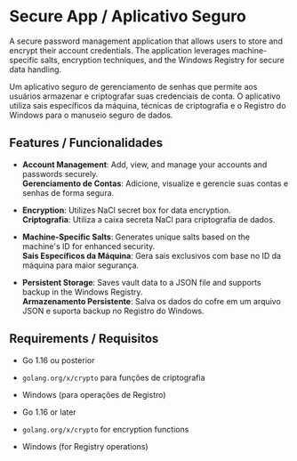 # Secure App / Aplicativo Seguro

A secure password management application that allows users to store and encrypt their account credentials. The application leverages machine-specific salts, encryption techniques, and the Windows Registry for secure data handling.

Um aplicativo seguro de gerenciamento de senhas que permite aos usuários armazenar e criptografar suas credenciais de conta. O aplicativo utiliza sais específicos da máquina, técnicas de criptografia e o Registro do Windows para o manuseio seguro de dados.

## Features / Funcionalidades

- **Account Management**: Add, view, and manage your accounts and passwords securely.  
  **Gerenciamento de Contas**: Adicione, visualize e gerencie suas contas e senhas de forma segura.
  
- **Encryption**: Utilizes NaCl secret box for data encryption.  
  **Criptografia**: Utiliza a caixa secreta NaCl para criptografia de dados.

- **Machine-Specific Salts**: Generates unique salts based on the machine's ID for enhanced security.  
  **Sais Específicos da Máquina**: Gera sais exclusivos com base no ID da máquina para maior segurança.

- **Persistent Storage**: Saves vault data to a JSON file and supports backup in the Windows Registry.  
  **Armazenamento Persistente**: Salva os dados do cofre em um arquivo JSON e suporta backup no Registro do Windows.

## Requirements / Requisitos

- Go 1.16 ou posterior
- `golang.org/x/crypto` para funções de criptografia
- Windows (para operações de Registro)

- Go 1.16 or later
- `golang.org/x/crypto` for encryption functions
- Windows (for Registry operations)

